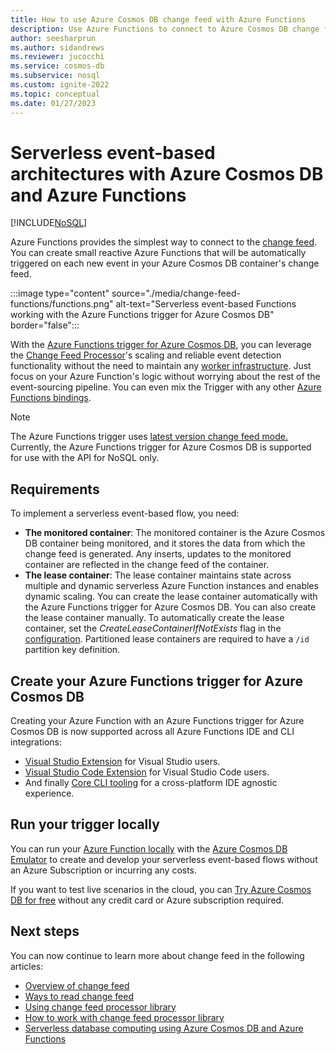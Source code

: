 ```yaml
---
title: How to use Azure Cosmos DB change feed with Azure Functions
description: Use Azure Functions to connect to Azure Cosmos DB change feed. Later you can create reactive Azure functions that are triggered on every new event.
author: seesharprun
ms.author: sidandrews
ms.reviewer: jucocchi
ms.service: cosmos-db
ms.subservice: nosql
ms.custom: ignite-2022
ms.topic: conceptual
ms.date: 01/27/2023
---
```


# Serverless event-based architectures with Azure Cosmos DB and Azure Functions
[!INCLUDE[NoSQL](../includes/appliesto-nosql.md)]

Azure Functions provides the simplest way to connect to the [change feed](../change-feed.md). You can create small reactive Azure Functions that will be automatically triggered on each new event in your Azure Cosmos DB container's change feed.

:::image type="content" source="./media/change-feed-functions/functions.png" alt-text="Serverless event-based Functions working with the Azure Functions trigger for Azure Cosmos DB" border="false":::

With the [Azure Functions trigger for Azure Cosmos DB](../../azure-functions/functions-bindings-cosmosdb-v2-trigger.md), you can leverage the [Change Feed Processor](change-feed-processor.md)'s scaling and reliable event detection functionality without the need to maintain any [worker infrastructure](change-feed-processor.md). Just focus on your Azure Function's logic without worrying about the rest of the event-sourcing pipeline. You can even mix the Trigger with any other [Azure Functions bindings](../../azure-functions/functions-triggers-bindings.md#supported-bindings).

> [!NOTE]
> The Azure Functions trigger uses [latest version change feed mode.](change-feed-latest-version.md) Currently, the Azure Functions trigger for Azure Cosmos DB is supported for use with the API for NoSQL only.

## Requirements

To implement a serverless event-based flow, you need:

* **The monitored container**: The monitored container is the Azure Cosmos DB container being monitored, and it stores the data from which the change feed is generated. Any inserts, updates to the monitored container are reflected in the change feed of the container.
* **The lease container**: The lease container maintains state across multiple and dynamic serverless Azure Function instances and enables dynamic scaling. You can create the lease container automatically with the Azure Functions trigger for Azure Cosmos DB. You can also create the lease container manually. To automatically create the lease container, set the *CreateLeaseContainerIfNotExists* flag in the [configuration](../../azure-functions/functions-bindings-cosmosdb-v2-trigger.md?tabs=extensionv4&pivots=programming-language-csharp#attributes). Partitioned lease containers are required to have a `/id` partition key definition.

## Create your Azure Functions trigger for Azure Cosmos DB

Creating your Azure Function with an Azure Functions trigger for Azure Cosmos DB is now supported across all Azure Functions IDE and CLI integrations:

* [Visual Studio Extension](../../azure-functions/functions-develop-vs.md) for Visual Studio users.
* [Visual Studio Code Extension](/azure/developer/javascript/tutorial-vscode-serverless-node-01) for Visual Studio Code users.
* And finally [Core CLI tooling](../../azure-functions/functions-run-local.md#create-func) for a cross-platform IDE agnostic experience.

## Run your trigger locally

You can run your [Azure Function locally](../../azure-functions/functions-develop-local.md) with the [Azure Cosmos DB Emulator](../local-emulator.md) to create and develop your serverless event-based flows without an Azure Subscription or incurring any costs.

If you want to test live scenarios in the cloud, you can [Try Azure Cosmos DB for free](https://azure.microsoft.com/try/cosmosdb/) without any credit card or Azure subscription required.

## Next steps

You can now continue to learn more about change feed in the following articles:

* [Overview of change feed](../change-feed.md)
* [Ways to read change feed](read-change-feed.md)
* [Using change feed processor library](change-feed-processor.md)
* [How to work with change feed processor library](change-feed-processor.md)
* [Serverless database computing using Azure Cosmos DB and Azure Functions](serverless-computing-database.md)
